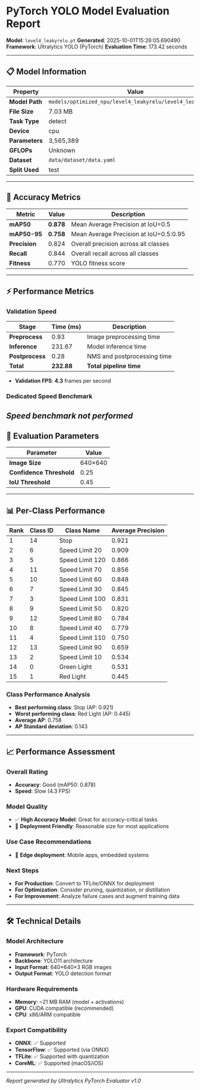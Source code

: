 # PyTorch YOLO Model Evaluation Report

**Model**: `level4_leakyrelu.pt`
**Generated**: 2025-10-01T15:26:05.690490
**Framework**: Ultralytics YOLO (PyTorch)
**Evaluation Time**: 173.42 seconds

---

## 📋 Model Information

| Property | Value |
|----------|-------|
| **Model Path** | `models/optimized_npu/level4_leakyrelu/level4_leakyrelu.pt` |
| **File Size** | 7.03 MB |
| **Task Type** | detect |
| **Device** | cpu |
| **Parameters** | 3,565,389 |
| **GFLOPs** | Unknown |
| **Dataset** | `data/dataset/data.yaml` |
| **Split Used** | test |

---

## 🎯 Accuracy Metrics

| Metric | Value | Description |
|--------|-------|-------------|
| **mAP50** | **0.878** | Mean Average Precision at IoU=0.5 |
| **mAP50-95** | **0.758** | Mean Average Precision at IoU=0.5:0.95 |
| **Precision** | 0.824 | Overall precision across all classes |
| **Recall** | 0.844 | Overall recall across all classes |
| **Fitness** | 0.770 | YOLO fitness score |

---

## ⚡ Performance Metrics

### Validation Speed
| Stage | Time (ms) | Description |
|-------|-----------|-------------|
| **Preprocess** | 0.93 | Image preprocessing time |
| **Inference** | 231.67 | Model inference time |
| **Postprocess** | 0.28 | NMS and postprocessing time |
| **Total** | **232.88** | **Total pipeline time** |

- **Validation FPS**: **4.3** frames per second

### Dedicated Speed Benchmark

*Speed benchmark not performed*
---

## 🎪 Evaluation Parameters

| Parameter | Value |
|-----------|-------|
| **Image Size** | 640×640 |
| **Confidence Threshold** | 0.25 |
| **IoU Threshold** | 0.45 |

---
## 📊 Per-Class Performance

| Rank | Class ID | Class Name | Average Precision |
|------|----------|------------|-------------------|
| 1 | 14 | Stop | 0.921 |
| 2 | 6 | Speed Limit 20 | 0.909 |
| 3 | 5 | Speed Limit 120 | 0.866 |
| 4 | 11 | Speed Limit 70 | 0.856 |
| 5 | 10 | Speed Limit 60 | 0.848 |
| 6 | 7 | Speed Limit 30 | 0.845 |
| 7 | 3 | Speed Limit 100 | 0.831 |
| 8 | 9 | Speed Limit 50 | 0.820 |
| 9 | 12 | Speed Limit 80 | 0.784 |
| 10 | 8 | Speed Limit 40 | 0.779 |
| 11 | 4 | Speed Limit 110 | 0.750 |
| 12 | 13 | Speed Limit 90 | 0.659 |
| 13 | 2 | Speed Limit 10 | 0.534 |
| 14 | 0 | Green Light | 0.531 |
| 15 | 1 | Red Light | 0.445 |

### Class Performance Analysis
- **Best performing class**: Stop (AP: 0.921)
- **Worst performing class**: Red Light (AP: 0.445)
- **Average AP**: 0.758
- **AP Standard deviation**: 0.143

---
## 📈 Performance Assessment

### Overall Rating
- **Accuracy**: Good (mAP50: 0.878)
- **Speed**: Slow (4.3 FPS)

### Model Quality
- ✅ **High Accuracy Model**: Great for accuracy-critical tasks
- 📱 **Deployment Friendly**: Reasonable size for most applications

### Use Case Recommendations
- 📱 **Edge deployment**: Mobile apps, embedded systems

### Next Steps
- **For Production**: Convert to TFLite/ONNX for deployment
- **For Optimization**: Consider pruning, quantization, or distillation
- **For Improvement**: Analyze failure cases and augment training data

---

## 🛠️ Technical Details

### Model Architecture
- **Framework**: PyTorch
- **Backbone**: YOLO11 architecture
- **Input Format**: 640×640×3 RGB images
- **Output Format**: YOLO detection format

### Hardware Requirements
- **Memory**: ~21 MB RAM (model + activations)
- **GPU**: CUDA compatible (recommended)
- **CPU**: x86/ARM compatible

### Export Compatibility
- **ONNX**: ✅ Supported
- **TensorFlow**: ✅ Supported (via ONNX)
- **TFLite**: ✅ Supported with quantization
- **CoreML**: ✅ Supported (macOS/iOS)

---

*Report generated by Ultralytics PyTorch Evaluator v1.0*
